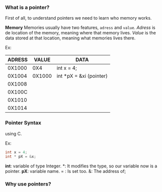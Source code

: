 ### What is a pointer?

First of all, to understand pointers we need to learn who memory works.

**Memory**
Memories usually have two features, `adress` and `value`.
*Adress* is de location of the memory, meaning where that memory lives.
*Value* is the data stored at that location, meaning what memories lives there.

Ex:

| ADRESS | VALUE  | DATA                     |
| ------ | ------ | ------------------------ |
| 0X1000 | 0X4    | int x = 4;               |
| 0X1004 | 0X1000 | int \*pX = &xi (pointer) |
| 0X1008 |        |                          |
| 0X100C |        |                          |
| 0X1010 |        |                          |
| 0X1014 |        |                          |
### Pointer Syntax

using C.

Ex:
```c
int x = 4;
int * pX = &x;
```

**int**: variable of type Integer.
\*: It modifies the type, so our variable now is a pointer.
**pX**: variable name.
\= : Is set too.
&: The address of;

### Why use pointers?
